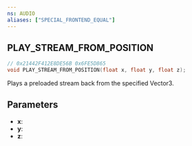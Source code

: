 ```yaml
---
ns: AUDIO
aliases: ["SPECIAL_FRONTEND_EQUAL"]
---
```

## PLAY_STREAM_FROM_POSITION

```c
// 0x21442F412E8DE56B 0x6FE5D865
void PLAY_STREAM_FROM_POSITION(float x, float y, float z);
```

Plays a preloaded stream back from the specified Vector3.

## Parameters
* **x**:
* **y**:
* **z**:

